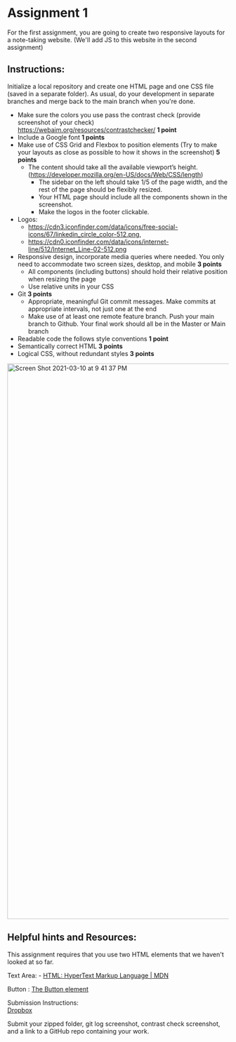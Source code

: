 # Assignment 1


For the first assignment, you are going to create two responsive layouts for a note-taking website. (We'll add JS to this website in the second assignment)

## Instructions:

Initialize a local repository and create one HTML page and one CSS file (saved in a separate folder). As usual, do your development in separate branches and merge back to the main branch when you're done. 

* Make sure the colors you use pass the contrast check (provide screenshot of your check)  https://webaim.org/resources/contrastchecker/ **1 point**
* Include a Google font **1 points**
* Make use of CSS Grid and Flexbox to position elements (Try to make your layouts as close as possible to how it shows in the screenshot) **5 points**
  * The content should take all the available viewport’s height. (https://developer.mozilla.org/en-US/docs/Web/CSS/length)
    *  The sidebar on the left should take 1/5 of the page width, and the rest of the page should be flexibly resized.
    *  Your HTML page should include all the components shown in the screenshot.
    *  Make the logos in the footer clickable. 
*  Logos: 
    *  https://cdn3.iconfinder.com/data/icons/free-social-icons/67/linkedin_circle_color-512.png, 
    *  https://cdn0.iconfinder.com/data/icons/internet-line/512/Internet_Line-02-512.png
*  Responsive design, incorporate media queries where needed. You only need to accommodate two screen sizes, desktop, and mobile **3 points**
    * All components (including buttons) should hold their relative position when resizing the page
    *  Use relative units in your CSS
*  Git **3 points**
    * Appropriate, meaningful Git commit messages. Make commits at appropriate intervals, not just one at the end
    * Make use of at least one remote feature branch. Push your main branch to Github. Your final work should all be in the Master or Main branch
* Readable code the follows style conventions **1 point**
* Semantically correct HTML **3 points**
* Logical CSS, without redundant styles **3 points**
<img width="1266" alt="Screen Shot 2021-03-10 at 9 41 37 PM" src="https://user-images.githubusercontent.com/47546786/199379845-02ce5273-de35-4814-b8f0-4e07584b185b.png">

## Helpful hints and Resources:

This assignment requires that you use two HTML elements that we haven't looked at so far.

Text Area: - [HTML: HyperText Markup Language | MDN](https://developer.mozilla.org/en-US/docs/Web/HTML/Element/textarea)

Button : [The Button element](https://developer.mozilla.org/en-US/docs/Web/HTML/Element/button)
 

Submission Instructions:  
[Dropbox](https://learn.bcit.ca/d2l/le/content/880007/viewContent/7779113/View)

Submit your zipped folder, git log screenshot, contrast check screenshot, and a link to a GitHub repo containing your work.
